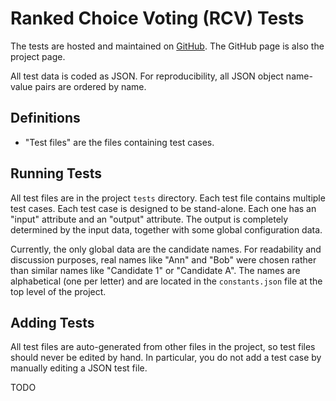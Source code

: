 # Ranked Choice Voting (RCV) Tests

The tests are hosted and maintained on [GitHub][tests_github].
The GitHub page is also the project page.

All test data is coded as JSON.  For reproducibility, all JSON object
name-value pairs are ordered by name.


## Definitions

* "Test files" are the files containing test cases.


## Running Tests

All test files are in the project `tests` directory.  Each test file
contains multiple test cases.  Each test case is designed to be stand-alone.
Each one has an "input" attribute and an "output" attribute.  The output is
completely determined by the input data, together with some global
configuration data.

Currently, the only global data are the candidate names.  For readability
and discussion purposes, real names like "Ann" and "Bob" were chosen
rather than similar names like "Candidate 1" or "Candidate A".  The names
are alphabetical (one per letter) and are located in the `constants.json`
file at the top level of the project.


## Adding Tests

All test files are auto-generated from other files in the project, so
test files should never be edited by hand.  In particular, you do not
add a test case by manually editing a JSON test file.

TODO


[tests_github]: https://github.com/cjerdonek/open-rcv-tests
